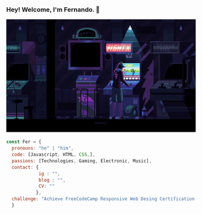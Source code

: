### Hey! Welcome, I'm Fernando. 👋

<!--![image](https://github.com/Faerk77/Faerk77/blob/main/vg.gif)-->
<img src="https://github.com/Faerk77/Faerk77/blob/main/vg.gif" alt="playing with an arcade machine" left="50" witdh="300" height="300" />

```js
const Fer = {
  pronouns: "he" | "him",
  code: [Javascript, HTML, CSS,],
  passions: [Technologies, Gaming, Electronic, Music],
  contact: {
            ig : "",
            blog : "",
            CV: ""
           },
  challenge: "Achieve FreeCodeCamp Responsive Web Desing Certification & JavaScript Algorithms and Data Structures",
  } 
```

